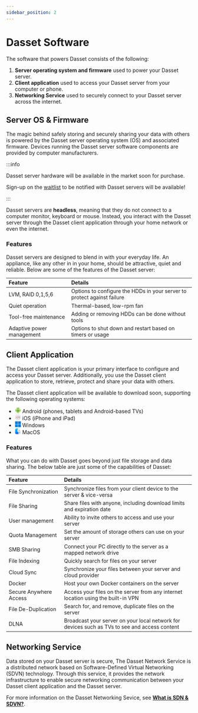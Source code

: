 ```yaml
---
sidebar_position: 2
---
```


# Dasset Software

The software that powers Dasset consists of the following:

1. **Server operating system and firmware** used to power your Dasset server.
2. **Client application** used to access your Dasset server from your computer or phone.
3. **Networking Service** used to securely connect to your Dasset server across the internet.

## Server OS & Firmware

The magic behind safely storing and securely sharing your data with others is powered by the Dasset
server operating system (OS) and associated firmware.  Devices running the Dasset server software
components are provided by computer manufacturers.

:::info

Dasset server hardware will be available in the market soon for purchase.

Sign-up on the [waitlist](https://forms.gle/4x1JTsdVEz5kqG2h7) to be notified with Dasset servers will be available!

:::

Dasset servers are **headless**, meaning that they do not connect to a computer monitor, keyboard or
mouse.  Instead, you interact with the Dasset server through the Dasset client application through
your home network or even the internet.

### Features
Dasset servers are designed to blend in with your everyday life.  An appliance, like any other in
in your home, should be attractive, quiet and reliable.  Below are some of the features of the
Dasset server:

| Feature                   | Details                                                   |
|:--------------------------|:----------------------------------------------------------|
| LVM, RAID 0,1,5,6         | Options to configure the HDDs in your server to protect against failure        |
| Quiet operation           | Thermal-based, low-rpm fan                                |
| Tool-free maintenance     | Adding or removing HDDs can be done without tools         |
| Adaptive power management | Options to shut down and restart based on timers or usage |


## Client Application

The Dasset client application is your primary interface to configure and access your Dasset server.
Additionally, you use the Dasset client application to store, retrieve, protect and share your data
with others.

The Dasset client application will be available to download soon, supporting the following operating
systems:

* ![Android](android16x16.png)  Android (phones, tablets and Android-based TVs)
* ![iOS](ios16x16.png)  iOS (iPhone and iPad)
* ![Windows](windows16x16.png)  Windows
* ![MacOS](macos16x16.png)  MacOS

### Features
What you can do with Dasset goes beyond just file storage and data sharing.  The below table are
just some of the capabilities of Dasset:

| Feature               | Details                                                   |
|:----------------------|:----------------------------------------------------------|
| File Synchronization  | Synchronize files from your client device to the server & vice-versa |
| File Sharing          | Share files with anyone, including download limits and expiration date |
| User management       | Ability to invite others to access and use your server    |
| Quota Management      | Set the amount of storage others can use on your server    |
| SMB Sharing | Connect your PC directly to the server as a mapped network drive |
| File Indexing | Quickly search for files on your server |
| Cloud Sync | Synchronize your files between your server and cloud provider |
| Docker | Host your own Docker containers on the server |
| Secure Anywhere Access | Access your files on the server from any internet location using the built-in VPN |
| File De-Duplication | Search for, and remove, duplicate files on the server |
| DLNA | Broadcast your server on your local network for devices such as TVs to see and access content |

## Networking Service
Data stored on your Dasset server is secure, 
The Dasset Network Service is a distributed network based on Software-Defined Virtual Networking (SDVN)
technology. Through this service, it provides the network infrastructure to enable secure networking
communication between your Dasset client application and the Dasset server.

For more information on the Dasset Networking Sevice, see [**What is SDN & SDVN?**](../concepts/sdnsdvn.md).